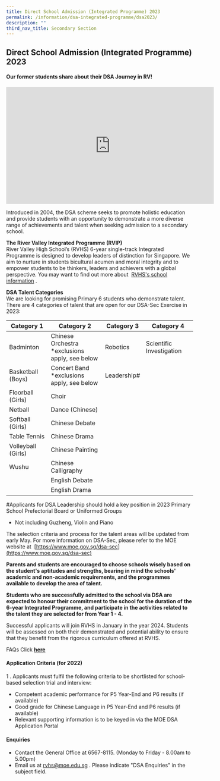 ```yaml
---
title: Direct School Admission (Integrated Programme) 2023
permalink: /information/dsa-integrated-programme/dsa2023/
description: ""
third_nav_title: Secondary Section
---
```

## Direct School Admission (Integrated Programme) 2023

#### Our former students share about their DSA Journey in RV!

<iframe width="560" height="315" src="https://www.youtube.com/embed/4vca6BI44wY" title="DSA" frameborder="0" allow="accelerometer; autoplay; clipboard-write; encrypted-media; gyroscope; picture-in-picture" allowfullscreen=""></iframe>

Introduced in 2004, the DSA scheme seeks to promote holistic education and provide students with an opportunity to demonstrate a more diverse range of achievements and talent when seeking admission to a secondary school.

**The River Valley Integrated Programme (RVIP)**<br>
River Valley High School’s (RVHS) 6-year single-track Integrated Programme is designed to develop leaders of distinction for Singapore. We aim to nurture in students bicultural acumen and moral integrity and to empower students to be thinkers, leaders and achievers with a global perspective. You may want to find out more about&nbsp;&nbsp;[RVHS's school information](/about-rv/awcei/)&nbsp;.

**DSA Talent Categories**<br>
We are looking for promising Primary 6 students who demonstrate talent. There are 4 categories of talent that are open for our DSA-Sec Exercise in 2023:



| Category 1 | Category 2 | Category 3 | Category 4 |
| -------- | -------- | -------- | -------- |
| Badminton     | Chinese Orchestra <br>*exclusions apply, see below     | Robotics     | Scientific Investigation |
| Basketball (Boys) | Concert Band <br>*exclusions apply, see below | Leadership# |  |
| Floorball (Girls)     | Choir   |      |   |
| Netball    | Dance (Chinese)   |      |   |
| Softball (Girls)    | Chinese Debate  |      |   |
| Table Tennis    | Chinese Drama |      |   |
| Volleyball (Girls)   | Chinese Painting |      |   |
| Wushu  | Chinese Calligraphy |      |   |
|   | English Debate |      |   |
|   | English Drama |      |   |

#Applicants for DSA Leadership should hold a key position in 2023 Primary School Prefectorial Board or Uniformed Groups

* Not including Guzheng, Violin and Piano

The selection criteria and process for the talent areas will be updated from early May. For more information on DSA-Sec, please refer to the MOE website at  &nbsp;[https://www.moe.gov.sg/dsa-sec](https://www.moe.gov.sg/dsa-sec)

**Parents and students are encouraged to choose schools wisely based on the student's aptitudes and strengths, bearing in mind the schools' academic and non-academic requirements, and the programmes available to develop the area of talent.**&nbsp;

**Students who are successfully admitted to the school via DSA are expected to honour their commitment to the school for the duration of the 6-year Integrated Programme, and participate in the activities related to the talent they are selected for from Year 1 - 4.**&nbsp;

Successful applicants will join RVHS in January in the year 2024. Students will be assessed on both their demonstrated and potential ability to ensure that they benefit from the rigorous curriculum offered at RVHS.

FAQs Click&nbsp;**[here](/information/faqs/)**

#### Application Criteria (for 2022)

1 \.  Applicants must fulfil the following criteria to be shortlisted for school-based selection trial and interview:

*   Competent academic performance&nbsp;for&nbsp;P5 Year-End and P6 results (if available)&nbsp;
*   Good grade for Chinese Language in P5 Year-End and P6 results (if available)
*   Relevant supporting information&nbsp;is to be keyed in via the MOE DSA Application Portal

#### Enquiries

*   Contact the General Office at 6567-8115. (Monday to Friday - 8.00am to 5.00pm)
*   Email us at&nbsp;[rvhs@moe.edu.sg](mailto:rvhs@moe.edu.sg)&nbsp;. Please indicate "DSA Enquiries" in the subject field.